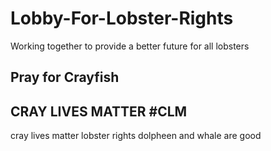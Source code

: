 # Lobby-For-Lobster-Rights
Working together to provide a better future for all lobsters
## Pray for Crayfish

## CRAY LIVES MATTER #CLM

cray lives matter 
lobster rights
dolpheen and whale are good
